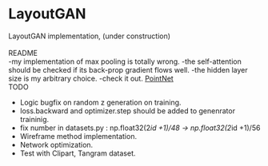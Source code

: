 # LayoutGAN
LayoutGAN implementation, (under construction)
<br><br>
README <br>
-my implementation of max pooling is totally wrong.
-the self-attention should be checked if its back-prop gradient flows well.
-the hidden layer size is my arbitrary choice.
-check it out. [PointNet](https://www.youtube.com/watch?v=Cge-hot0Oc0)
<br>
TODO <br>
- Logic bugfix on random z generation on training. <br>
- loss.backward and optimizer.step should be added to genenrator traininig.
- fix number in datasets.py : np.float32(2*id +1)/48 -> np.float32(2*id +1)/56
- Wireframe method implementation. <br>
- Network optimization. <br>
- Test with Clipart, Tangram dataset.<br>
